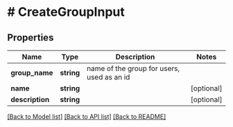 # # CreateGroupInput

## Properties

| Name            | Type       | Description                                | Notes      |
| --------------- | ---------- | ------------------------------------------ | ---------- |
| **group_name**  | **string** | name of the group for users, used as an id |
| **name**        | **string** |                                            | [optional] |
| **description** | **string** |                                            | [optional] |

[[Back to Model list]](../../README.md#models) [[Back to API list]](../../README.md#endpoints) [[Back to README]](../../README.md)
